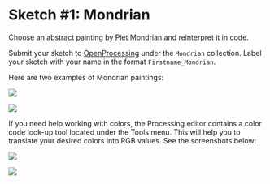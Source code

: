 # Sketch #1: Mondrian

Choose an abstract painting by [Piet Mondrian](https://www.google.com/search?q=mondrian+composition&tbm=isch) and reinterpret it in code.

Submit your sketch to [OpenProcessing](https://www.openprocessing.org/class/60310) under the `Mondrian` collection. Label your sketch with your name in the format `Firstname_Mondrian`.

Here are two examples of Mondrian paintings:

![](https://user-images.githubusercontent.com/2325893/64199098-9348a900-ce57-11e9-945c-3db601a7bc7e.jpg)

![](https://user-images.githubusercontent.com/2325893/64199126-9f346b00-ce57-11e9-818f-5ad6799526e6.jpg)

If you need help working with colors, the Processing editor contains a color code look-up tool located under the Tools menu. This will help you to translate your desired colors into RGB values. See the screenshots below:

![](https://user-images.githubusercontent.com/2325893/64199567-998b5500-ce58-11e9-99b4-5cc69be7a7dc.png)

![](https://user-images.githubusercontent.com/2325893/64199598-adcf5200-ce58-11e9-998f-96d5d28827e3.png)
